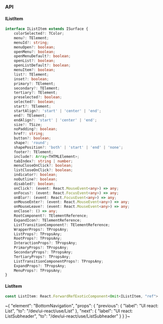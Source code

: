 

### API

#### IListItem

```ts
interface IListItem extends ISurface {
    colorSelected?: TColor;
    menu?: TElement;
    menuId?: string;
    menuOpen?: boolean;
    openMenu?: boolean;
    openMenuDefault?: boolean;
    openList?: boolean;
    openListDefault?: boolean;
    menuItem?: boolean;
    list?: TElement;
    inset?: boolean;
    primary?: TElement;
    secondary?: TElement;
    tertiary?: TElement;
    preselected?: boolean;
    selected?: boolean;
    start?: TElement;
    startAlign?: 'start' | 'center' | 'end';
    end?: TElement;
    endAlign?: 'start' | 'center' | 'end';
    size?: TSize;
    noPadding?: boolean;
    href?: string;
    button?: boolean;
    shape?: 'round';
    shapePosition?: 'both' | 'start' | 'end' | 'none';
    footer?: TElement;
    include?: Array<THTMLElement>;
    tabIndex?: string | number;
    menuCloseOnClick?: boolean;
    listCloseOnClick?: boolean;
    indicator?: boolean;
    noOutline?: boolean;
    disabled?: boolean;
    onClick?: (event: React.MouseEvent<any>) => any;
    onFocus?: (event: React.FocusEvent<any>) => any;
    onBlur?: (event: React.FocusEvent<any>) => any;
    onMouseEnter?: (event: React.MouseEvent<any>) => any;
    onMouseLeave?: (event: React.MouseEvent<any>) => any;
    onClose?: () => any;
    RootComponent?: TElementReference;
    ExpandIcon?: TElementReference;
    ListTransitionComponent?: TElementReference;
    WrapperProps?: TPropsAny;
    ListProps?: TPropsAny;
    RootProps?: TPropsAny;
    InteractionProps?: TPropsAny;
    PrimaryProps?: TPropsAny;
    SecondaryProps?: TPropsAny;
    TertiaryProps?: TPropsAny;
    ListTransitionComponentProps?: TPropsAny;
    ExpandProps?: TPropsAny;
    MenuProps?: TPropsAny;
}
```

#### ListItem

```ts
const ListItem: React.ForwardRefExoticComponent<Omit<IListItem, "ref"> & React.RefAttributes<unknown>>;
```


~{
  "element": "BottomNavigation",
  "props": {
    "previous": {
      "label": "UI react: List",
      "to": "/dev/ui-react/use/List"
    },
    "next": {
      "label": "UI react: ListSubheader",
      "to": "/dev/ui-react/use/ListSubheader"
    }
  }
}~

